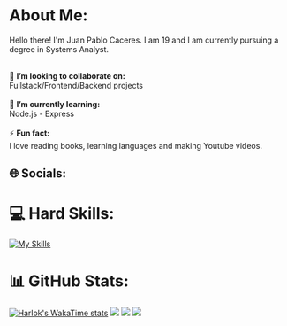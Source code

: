 # About Me:
Hello there! I'm Juan Pablo Caceres. I am 19 and I am currently pursuing a degree in Systems Analyst.

<br>👯 **I’m looking to collaborate on:**  <br>Fullstack/Frontend/Backend projects<br><br>🌱 **I’m currently learning:**  <br>Node.js - Express<br><br>⚡ **Fun fact:**  <br>I love reading books, learning languages and making Youtube videos.


## 🌐 Socials:


# 💻 Hard Skills:
[![My Skills](https://skillicons.dev/icons?i=html,css,js,python,react,c&theme=light)](https://skillicons.dev)

 
# 📊 GitHub Stats:
[![Harlok's WakaTime stats](https://github-readme-stats.vercel.app/api/wakatime?username=juancaceres18)](https://github.com/anuraghazra/github-readme-stats)
![](http://github-profile-summary-cards.vercel.app/api/cards/repos-per-language?username=JuanCaceres18&theme=algolia)
![](http://github-profile-summary-cards.vercel.app/api/cards/stats?username=JuanCaceres18&theme=algolia)
![](http://github-profile-summary-cards.vercel.app/api/cards/productive-time?username=JuanCaceres18&theme=algolia&utcOffset=8)
